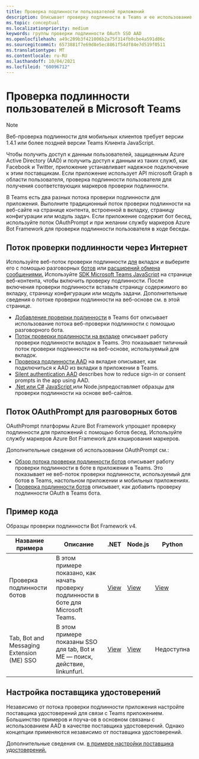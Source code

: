```yaml
---
title: Проверка подлинности пользователей приложений
description: Описывает проверку подлинности в Teams и ее использование в приложениях
ms.topic: conceptual
ms.localizationpriority: medium
keywords: группы проверки подлинности OAuth SSO AAD
ms.openlocfilehash: a49c209b3f421006b2a75f314fb0cbe4a591d86c
ms.sourcegitcommit: 6573881f7e69d8e5ec8861f54df84e7d519f0511
ms.translationtype: MT
ms.contentlocale: ru-RU
ms.lasthandoff: 10/04/2021
ms.locfileid: "60096712"
---
```

# <a name="authenticate-users-in-microsoft-teams"></a>Проверка подлинности пользователей в Microsoft Teams

> [!Note]
> Веб-проверка подлинности для мобильных клиентов требует версии 1.4.1 или более поздней версии Teams Клиента JavaScript.

Чтобы получить доступ к данным пользователей, защищенным Azure Active Directory (AAD) и получить доступ к данным из таких служб, как Facebook и Twitter, приложение устанавливает надежное подключение к этим поставщикам. Если приложение использует API microsoft Graph в области пользователя, проверка подлинности пользователя для получения соответствующих маркеров проверки подлинности.

В Teams есть два разных потока проверки подлинности для приложения. Выполните традиционный поток проверки [](~/tabs/how-to/create-tab-pages/content-page.md) подлинности на веб-сайте на странице контента, встроенной в вкладку, страницу конфигурации или модуль задач. Если приложение содержит бот бесед, используйте поток OAuthPrompt и при желании службу маркеров Azure Bot Framework для проверки подлинности пользователя в ходе беседы.

## <a name="web-based-authentication-flow"></a>Поток проверки подлинности через Интернет

Используйте веб-поток проверки подлинности [для](~/tabs/what-are-tabs.md) вкладок и выберите его с помощью разговорных [ботов](~/bots/what-are-bots.md) или [расширений обмена сообщениями.](~/messaging-extensions/what-are-messaging-extensions.md) Используйте [SDK Microsoft Teams JavaScript](/javascript/api/overview/msteams-client) на странице веб-контента, чтобы включить проверку подлинности. После включения проверки подлинности вставьте страницу содержимого во вкладку, страницу конфигурации или модуль задачи. Дополнительные сведения о потоке проверки подлинности на веб-основе см. в этой странице.

* [Добавление проверки подлинности](~/bots/how-to/authentication/add-authentication.md) в Teams бот описывает использование потока веб-проверки подлинности с помощью разговорного бота.
* [Поток проверки подлинности на вкладке](~/tabs/how-to/authentication/auth-flow-tab.md) описывает работу проверки подлинности вкладок в Teams. Это показывает типичный поток проверки подлинности на веб-основе, используемый для вкладок.
* [Проверка подлинности AAD](~/tabs/how-to/authentication/auth-tab-AAD.md) на вкладке описывает, как подключиться к AAD из вкладки в приложении в Teams.
* [Silent authentication AAD](~/tabs/how-to/authentication/auth-silent-AAD.md) describes how to reduce sign-in or consent prompts in the app using AAD.
* [.Net или C#](https://github.com/OfficeDev/microsoft-teams-sample-complete-csharp) [JavaScript ](https://github.com/OfficeDev/microsoft-teams-sample-complete-node) или Node.jsпредоставляет образцы для проверки подлинности на основе веб-сайтов.

## <a name="the-oauthprompt-flow-for-conversational-bots"></a>Поток OAuthPrompt для разговорных ботов

OAuthPrompt платформы Azure Bot Framework упрощает проверку подлинности для приложений с помощью ботов бесед. Используйте службу маркеров Azure Bot Framework для кэширования маркеров.

Дополнительные сведения об использовании OAuthPrompt см.:

* [Обзор потока проверки подлинности ботов](~/bots/how-to/authentication/auth-flow-bot.md) описывает работу проверки подлинности в боте в приложении в Teams. Это показывает не веб-поток проверки подлинности, используемый для ботов в Teams, настольном приложении и мобильных приложениях.
* [Проверка подлинности ботов](~/bots/how-to/authentication/add-authentication.md) описывает, как добавить проверку подлинности OAuth в Teams бота.

## <a name="code-sample"></a>Пример кода

Образцы проверки подлинности Bot Framework v4.

| **Название примера** | **Описание** | **.NET** | **Node.js** | **Python** |
|---------------|------------|------------|-------------|---------------|
| Проверка подлинности ботов | В этом примере показано, как начать проверку подлинности в боте для Microsoft Teams. | [View](https://github.com/microsoft/BotBuilder-Samples/tree/master/samples/csharp_dotnetcore/46.teams-auth) | [View](https://github.com/microsoft/BotBuilder-Samples/tree/master/samples/javascript_nodejs/46.teams-auth) | [View](https://github.com/microsoft/BotBuilder-Samples/tree/main/samples/python/46.teams-auth) |
| Tab, Bot and Messaging Extension (ME) SSO | В этом примере показаны SSO для tab, Bot и ME — поиск, действие, linkunfurl. |  [View](https://github.com/OfficeDev/Microsoft-Teams-Samples/tree/main/samples/app-sso/csharp) | [View](https://github.com/OfficeDev/Microsoft-Teams-Samples/tree/main/samples/app-sso/nodejs) | Недоступна |


## <a name="configure-the-identity-provider"></a>Настройка поставщика удостоверений

Независимо от потока проверки подлинности приложения настройте поставщика удостоверений для связи с Teams приложением. Большинство примеров и поуча-ов в основном связаны с использованием AAD в качестве поставщика удостоверений. Однако концепции применяются независимо от поставщика удостоверений.

Дополнительные сведения см. [в примере настройки поставщика удостоверений.](~/concepts/authentication/configure-identity-provider.md)

